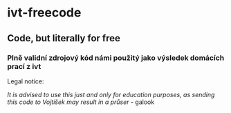 # ivt-freecode
## Code, but literally for free
### Plně validní zdrojový kód námi použitý jako výsledek domácích prací z ivt

Legal notice:

 *It is advised to use this just and only for education purposes, as sending this code to Vojtíšek may result in a průser*
   \- galook